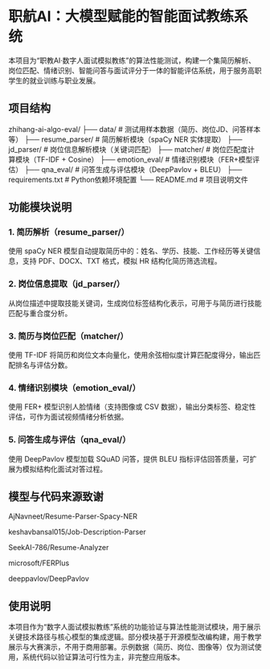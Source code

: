 # 职航AI：大模型赋能的智能面试教练系统
本项目为“职教AI·数字人面试模拟教练”的算法性能测试，构建一个集简历解析、岗位匹配、情绪识别、智能问答与面试评分于一体的智能评估系统，用于服务高职学生的就业训练与职业发展。

## 项目结构

zhihang-ai-algo-eval/
├── data/ # 测试用样本数据（简历、岗位JD、问答样本等）
├── resume_parser/ # 简历解析模块（spaCy NER 实体提取）
├── jd_parser/ # 岗位信息解析模块（关键词匹配）
├── matcher/ # 岗位匹配度计算模块（TF-IDF + Cosine）
├── emotion_eval/ # 情绪识别模块（FER+模型评估）
├── qna_eval/ # 问答生成与评估模块（DeepPavlov + BLEU）
├── requirements.txt # Python依赖环境配置
└── README.md # 项目说明文件

## 功能模块说明
### 1. 简历解析（resume_parser/）
使用 spaCy NER 模型自动提取简历中的：姓名、学历、技能、工作经历等关键信息，支持 PDF、DOCX、TXT 格式，模拟 HR 结构化简历筛选流程。

### 2. 岗位信息提取（jd_parser/）
从岗位描述中提取技能关键词，生成岗位标签结构化表示，可用于与简历进行技能匹配与重合度分析。

### 3. 简历与岗位匹配（matcher/）
使用 TF-IDF 将简历和岗位文本向量化，使用余弦相似度计算匹配度得分，输出匹配排名与评估分数。

### 4. 情绪识别模块（emotion_eval/）
使用 FER+ 模型识别人脸情绪（支持图像或 CSV 数据），输出分类标签、稳定性评估，可作为面试视频情绪分析依据。

### 5. 问答生成与评估（qna_eval/）
使用 DeepPavlov 模型加载 SQuAD 问答，提供 BLEU 指标评估回答质量，可扩展为模拟结构化面试对答过程。

## 模型与代码来源致谢
AjNavneet/Resume-Parser-Spacy-NER

keshavbansal015/Job-Description-Parser

SeekAI-786/Resume-Analyzer

microsoft/FERPlus

deeppavlov/DeepPavlov

## 使用说明
本项目作为“数字人面试模拟教练”系统的功能验证与算法性能测试模块，用于展示关键技术路径与核心模型的集成逻辑。部分模块基于开源模型改编构建，用于教学展示与大赛演示，不用于商用部署。示例数据（简历、岗位、图像等）仅为测试使用，系统代码以验证算法可行性为主，非完整应用版本。

